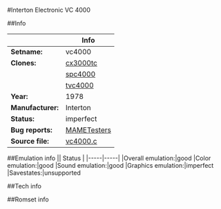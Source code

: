#Interton Electronic VC 4000

##Info

||Info|
|-----|-----|
|**Setname:**|vc4000
|**Clones:**|[cx3000tc](cx3000tc.md)
||[spc4000](spc4000.md)
||[tvc4000](tvc4000.md)
|**Year:**|1978
|**Manufacturer:**|Interton
|**Status:**|imperfect
|**Bug reports:**|[MAMETesters](http://mametesters.org/view_all_set.php?type=1&temporary=y&search=vc4000.c)
|**Source file:**|[vc4000.c](https://github.com/mamedev/mame/blob/master/src/mess/drivers/vc4000.c)

##Emulation info
|| Status |
|-----|-----|
|Overall emulation:|good
|Color emulation:|good
|Sound emulation:|good
|Graphics emulation:|imperfect
|Savestates:|unsupported

##Tech info

##Romset info

<!--- START OF EDITED COMMENT DO NOT TOUCH TEXT ABOVE-->
